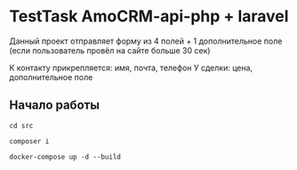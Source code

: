 # TestTask AmoCRM-api-php + laravel

Данный проект отправляет форму из 4 полей + 1 дополнительное поле (если пользователь провёл на сайте больше 30 сек)

К контакту прикрепляется: имя, почта, телефон
У сделки: цена, дополнительное поле

## Начало работы 

```
cd src
```

```
composer i
```

```
docker-compose up -d --build
```